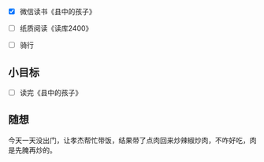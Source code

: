- [x] 微信读书《县中的孩子》
- [ ] 纸质阅读《读库2400》
- [ ] 骑行


## 小目标
- [ ] 读完《县中的孩子》

## 随想
今天一天没出门，让孝杰帮忙带饭，结果带了点肉回来炒辣椒炒肉，不咋好吃，肉是先腌再炒的。
